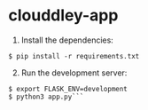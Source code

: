# clouddley-app

1. Install the dependencies:

```$ pip install -r requirements.txt```

2. Run the development server:

```$ export FLASK_APP=app.py
$ export FLASK_ENV=development 
$ python3 app.py```
